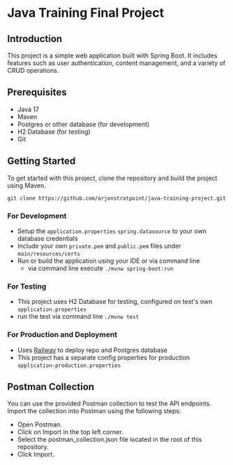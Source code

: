 # Java Training Final Project

## Introduction

This project is a simple web application built with Spring Boot. It includes features such as user authentication, content management, and a variety of CRUD operations.

## Prerequisites

- Java 17
- Maven
- Postgres or other database (for development)
- H2 Database (for testing)
- Git

## Getting Started

To get started with this project, clone the repository and build the project using Maven.

`git clone https://github.com/arjonstratpoint/java-training-project.git`

### For Development
- Setup the `application.properties`  `spring.datasource` to your own database credentials
- Include your own `private.pem` and `public.pem` files under `main/resources/certs`
- Run or build the application using your IDE or via command line
  - via command line execute `./mvnw spring-boot:run` 

### For Testing
- This project uses H2 Database for testing, configured on test's own `application.properties`
- run the test via command line `./mvnw test`

### For Production and Deployment
- Uses [Railway](https://railway.app/) to deploy repo and Postgres database
- This project has a separate config properties for production `application-production.properties`


## Postman Collection
You can use the provided Postman collection to test the API endpoints. Import the collection into Postman using the following steps:

- Open Postman.
- Click on Import in the top left corner.
- Select the postman_collection.json file located in the root of this repository.
- Click Import.